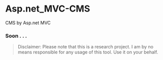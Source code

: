 # Asp.net_MVC-CMS
CMS by Asp.net MVC

### Soon . . . 

> Disclaimer: Please note that this is a research project. I am by no means responsible for any usage of this tool. Use it on your behalf.
